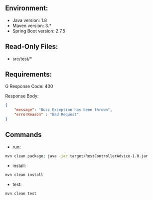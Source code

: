 ## Environment:
- Java version: 1.8
- Maven version: 3.*
- Spring Boot version: 2.7.5

## Read-Only Files:
- src/test/*

## Requirements:
G
Response Code: 400

Response Body:
```json
{
    "message": "Buzz Exception has been thrown",
    "errorReason" : "Bad Request"
}
```


## Commands
- run: 
```bash
mvn clean package; java -jar target/RestControllerAdvice-1.0.jar
```
- install: 
```bash
mvn clean install
```
- test: 
```bash
mvn clean test
```
